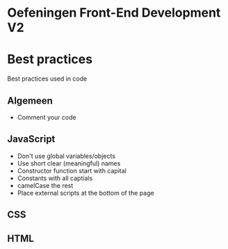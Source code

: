 # Oefeningen Front-End Development V2




# Best practices
Best practices used in code

## Algemeen
* Comment your code

## JavaScript
* Don't use global variables/objects
* Use short clear (meaningful) names
* Constructor function start with capital
* Constants with all captials
* camelCase the rest
* Place external scripts at the bottom of the page

## CSS

## HTML
